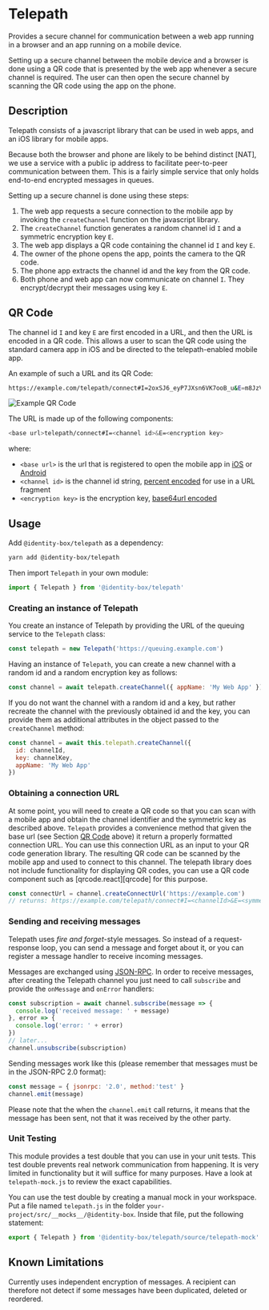 # Telepath

Provides a secure channel for communication between a web app running in a
 browser and an app running on a mobile device.

Setting up a secure channel between the mobile device and a browser is done
using a QR code that is presented by the web app whenever a secure channel is
required. The user can then open the secure channel by scanning the QR code
using the app on the phone.

## Description

Telepath consists of a javascript library that can be used in web apps, and an
iOS library for mobile apps.

Because both the browser and phone are likely to be behind distinct [NAT], we
use a service with a public ip address to facilitate peer-to-peer communication
between them. This is a fairly simple service that only holds end-to-end
encrypted messages in queues.

Setting up a secure channel is done using these steps:

1. The web app requests a secure connection to the mobile app by invoking the
   `createChannel` function on the javascript library.
2. The `createChannel` function generates a random channel id `I` and a
   symmetric encryption key `E`.
3. The web app displays a QR code containing the channel id `I` and key `E`.
4. The owner of the phone opens the app, points the camera to the QR code.
5. The phone app extracts the channel id and the key from the QR code.
6. Both phone and web app can now communicate on channel `I`. They encrypt/decrypt
   their messages using key `E`.

## QR Code

The channel id `I` and key `E` are first encoded in a URL, and then the URL is
encoded in a QR code. This allows a user to scan the QR code using the standard
camera app in iOS and be directed to the telepath-enabled mobile app.

An example of such a URL and its QR Code:

```bash
https://example.com/telepath/connect#I=2oxSJ6_eyP7JXsn6VK7ooB_u&E=m8JzVbVlEwlzzR0-o8-AU0F6oONYcqvLW5YVLvLLP6s
```

![Example QR Code](https://idbox.now.sh/static/5ed463c55367b555e3bbf163851e13c0/9ec3c/ExampleQRCode.png)

The URL is made up of the following components:

```bash
<base url>telepath/connect#I=<channel id>&E=<encryption key>
```

where:

* `<base url>` is the url that is registered to open the mobile app in [iOS][1]
  or [Android][2]
* `<channel id>` is the channel id string, [percent encoded][3] for use in a URL
  fragment
* `<encryption key>` is the encryption key, [base64url encoded][4]

## Usage

Add `@identity-box/telepath` as a dependency:

```bash
yarn add @identity-box/telepath
```

Then import `Telepath` in your own module:

```javascript
import { Telepath } from '@identity-box/telepath'
```

### Creating an instance of Telepath

You create an instance of Telepath by providing the URL of the queuing
service to the `Telepath` class:

```javascript
const telepath = new Telepath('https://queuing.example.com')
```

Having an instance of `Telepath`, you can create a new channel
with a random id and a random encryption key as follows:

```javascript
const channel = await telepath.createChannel({ appName: 'My Web App' })
```

If you do not want the channel with a random id and a key, but rather recreate
the channel with the previously obtained id and the key, you can provide them
as additional attributes in the object passed to the `createChannel` method:

```javascript
const channel = await this.telepath.createChannel({
  id: channelId,
  key: channelKey,
  appName: 'My Web App'
})
```

### Obtaining a connection URL

At some point, you will need to create a QR code so that you can scan
with a mobile app and obtain the channel identifier and the symmetric
key as described above. `Telepath` provides a convenience method that given the base url
(see Section [QR Code](#qr-code) above) it return a properly formatted connection URL.
You can use this connection URL as an input to your QR code generation library.
The resulting QR code can be scanned by the mobile
app and used to connect to this channel. The telepath library does not include
functionality for displaying QR codes, you can use a QR code component such as
[qrcode.react][qrcode] for this purpose.

```javascript
const connectUrl = channel.createConnectUrl('https://example.com')
// returns: https://example.com/telepath/connect#I=<channelId>&E=<symmetricKey>
```

### Sending and receiving messages

Telepath uses *fire and forget*-style messages. So
instead of a request-response loop, you can send a message and forget
about it, or you can register a message handler to receive
incoming messages.

Messages are exchanged using [JSON-RPC].
In order to receive messages, after creating the
Telepath channel you just need to call `subscribe` and provide
the `onMessage` and `onError` handlers:

```javascript
const subscription = await channel.subscribe(message => {
  console.log('received message: ' + message)
}, error => {
  console.log('error: ' + error)
})
// later...
channel.unsubscribe(subscription)
```

Sending messages work like this (please remember that
messages must be in the JSON-RPC 2.0 format):

```javascript
const message = { jsonrpc: '2.0', method:'test' }
channel.emit(message)
```

Please note that the when the `channel.emit` call returns, it means
that the message has been sent, not that it was received by the other
party.

[JSON-RPC]: http://www.jsonrpc.org/specification

### Unit Testing

This module provides a test double that you can use in your unit tests. This
test double prevents real network communication from happening. It is very
limited in functionality but it will suffice for many purposes. Have a look at
`telepath-mock.js` to review the exact capabilities.

You can use the test double by creating a manual mock in your workspace. Put
a file named `telepath.js` in the folder `your-project/src/__mocks__/@identity-box`.
Inside that file, put the following statement:

```javascript
export { Telepath } from '@identity-box/telepath/source/telepath-mock'
```

## Known Limitations

Currently uses independent encryption of messages. A recipient can therefore not
detect if some messages have been duplicated, deleted or reordered.


[1]: https://developer.apple.com/library/content/documentation/General/Conceptual/AppSearch/UniversalLinks.html
[2]: https://developer.android.com/training/app-links/deep-linking.html
[3]: https://tools.ietf.org/html/rfc3986#section-2.1
[4]: https://tools.ietf.org/html/rfc4648#section-5
